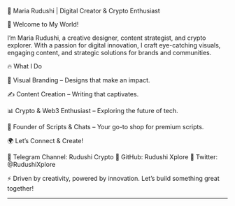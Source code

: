 

🚀 Maria Rudushi | Digital Creator & Crypto Enthusiast

👋 Welcome to My World!

I’m Maria Rudushi, a creative designer, content strategist, and crypto explorer. With a passion for digital innovation, I craft eye-catching visuals, engaging content, and strategic solutions for brands and communities.

🔥 What I Do

🎨 Visual Branding – Designs that make an impact.

✍️ Content Creation – Writing that captivates.

📊 Crypto & Web3 Enthusiast – Exploring the future of tech.

🛒 Founder of Scripts & Chats – Your go-to shop for premium scripts.


🌍 Let’s Connect & Create!

📌 Telegram Channel: Rudushi Crypto
📌 GitHub: Rudushi Xplore
📌 Twitter: @RudushiXplore

⚡ Driven by creativity, powered by innovation. Let’s build something great together!


---



